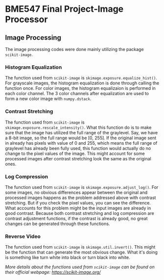 # BME547 Final Project-Image Processor

## Image Processing 
The image processing codes were done mainly utilizing the package `scikit-image`.
### Histogram Equalization
The function used from `scikit-image` is `skimage.exposure.equalize_hist()`. For grayscale images, the histogram equalization is done through calling the function once. For color images, the histogram equalizaion is performed in each color channel. The 3 color channels after equalization are used to form a new color image with `numpy.dstack`.
### Contrast Stretching
The function used from `scikit-image` is `skimage.exposure.rescale_intensity()`. What this function do is to make sure that the image has utilized the full range of the graylevel. Say, we have a 8-bit image, so the full range would be [0, 255]. If the original image sent in already has pixels with value of 0 and 255, which means the full range of graylevel has already been fully used, this function would actually do no change to the pixel values of the image. This might account for some processed images after contrast stretching look the same as the original ones.
### Log Compression
The function used from `scikit-image` is `skimage.exposure.adjust_log()`. For some images, no obvious differences appear between the original and processed images happens as the problem addressed above with contrast stretching. But if you check the pixel values, you can see the difference. What accounts for this problem might be the input images are already in good contrast. Because both contrast stretching and log compression are contrast adjustment functions, if the contrast is already good, no great changes can be generated through these functions.
### Reverse Video
The function used from `scikit-image` is `skimage.util.invert()`. This might be the function that can generate the most obvious change. What it's doing is something like turn white into black or turn black into white.

*More details about the functions used from `scikit-image` can be found on their official webpage: https://scikit-image.org/*
